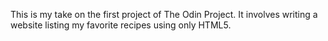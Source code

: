 This is my take on the first project of The Odin Project. It involves writing a website listing my favorite recipes using only HTML5.

